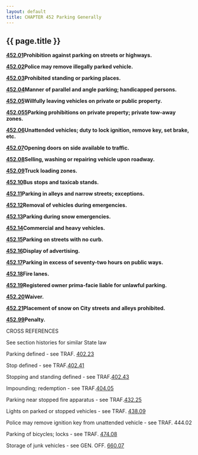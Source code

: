 ```yaml
---
layout: default 
title: CHAPTER 452 Parking Generally
---
```


{{ page.title }}
----------------

[**452.01**](26a82840.html)**Prohibition against parking on streets or
highways.**

[**452.02**](26adfb99.html)**Police may remove illegally parked
vehicle.**

[**452.03**](26b3aee2.html)**Prohibited standing or parking places.**

[**452.04**](26c7c100.html)**Manner of parallel and angle parking;
handicapped persons.**

[**452.05**](26ea02af.html)**Willfully leaving vehicles on private or
public property.**

[**452.055**](26f3364f.html)**Parking prohibitions on private property;
private tow-away zones.**

[**452.06**](27170815.html)**Unattended vehicles; duty to lock ignition,
remove key, set brake, etc.**

[**452.07**](271c3698.html)**Opening doors on side available to
traffic.**

[**452.08**](2720f597.html)**Selling, washing or repairing vehicle upon
roadway.**

[**452.09**](2725cc0c.html)**Truck loading zones.**

[**452.10**](2728d549.html)**Bus stops and taxicab stands.**

[**452.11**](27315c3c.html)**Parking in alleys and narrow streets;
exceptions.**

[**452.12**](2735a6a7.html)**Removal of vehicles during emergencies.**

[**452.13**](27384f0b.html)**Parking during snow emergencies.**

[**452.14**](274607e5.html)**Commercial and heavy vehicles.**

[**452.15**](274f2b08.html)**Parking on streets with no curb.**

[**452.16**](27540d16.html)**Display of advertising.**

[**452.17**](27578e42.html)**Parking in excess of seventy-two hours on
public ways.**

[**452.18**](275c2273.html)**Fire lanes.**

[**452.19**](2766df14.html)**Registered owner prima-facie liable for
unlawful parking.**

[**452.20**](2769da87.html)**Waiver.**

[**452.21**](276c4248.html)**Placement of snow on City streets and
alleys prohibited.**

[**452.99**](27725a48.html)**Penalty.**

CROSS REFERENCES

See section histories for similar State law

Parking defined - see TRAF. [402.23](1bfab7a4.html)

Stop defined - see TRAF.[402.41](1c549442.html)

Stopping and standing defined - see TRAF.[402.43](1c5d00cf.html)

Impounding; redemption - see TRAF.[404.05](1cc68a71.html)

Parking near stopped fire apparatus - see TRAF.[432.25](1fee4643.html)

Lights on parked or stopped vehicles - see TRAF. [438.09](23eb583f.html)

Police may remove ignition key from unattended vehicle - see TRAF.
444.02

Parking of bicycles; locks - see TRAF. [474.08](27f9545a.html)

Storage of junk vehicles - see GEN. OFF. [660.07](35a81684.html)
